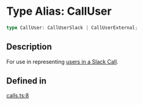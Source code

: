 # Type Alias: CallUser

```ts
type CallUser: CallUserSlack | CallUserExternal;
```

## Description

For use in representing [users in a Slack Call](https://api.slack.com/apis/calls#users).

## Defined in

[calls.ts:8](https://github.com/slackapi/node-slack-sdk/blob/7b348598b763c2b7545d1042b5f0429775cfa62c/packages/types/src/calls.ts#L8)
